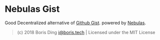# Nebulas Gist
Good Decentralized alternative of [Github Gist](https://gist.github.com). powered by [Nebulas](https://nebulas.io/).

> (c) 2018 Boris Ding [i@boris.tech](mailto:i@boris.tech) | Licensed under the MIT License
